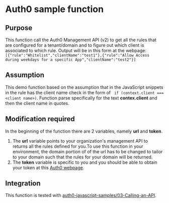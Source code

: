 # Auth0 sample function

## Purpose

This function call the Auth0 Management API (v2) to get all the rules that are configured for a tenant/domain and to figure out which client is associated to which rule. Output will be in this form at the webpage: ``` [{"rule":"Whitelist","clientName":"test1"},{"rule":"Allow Access during weekdays for a specific App","clientName":"test2"}]```



## Assumption

This demo function based on the assumption that in the JavaScript snippets in the rule has the client name check in the form of ``` if (context.client === <client name>)```. Function parse specifically for the text **contex.client** and then the client name in quotes.

## Modification required
In the beginning of the function there are 2 variables, namely **url** and **token**.

1. The **url** variable points to your organization's management API to returns all the rules defined for you.To use this function in your environment, the domain portion of of the url has to be changed to tailor to your domain such that the rules for your domain will be returned.
2. The **token** variable is specific to you and you should be able to obtain your token at this [Auth0 webpage](https://manage.auth0.com/#/apis/management/explorer).

## Integration

This function is tested with [auth0-javascript-samples/03-Calling-an-API](https://github.com/auth0-samples/auth0-javascript-samples/tree/master/03-Calling-an-API).
